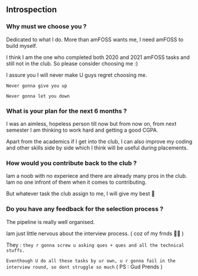 ## Introspection
### Why must we choose you ?
Dedicated to what I do. More than amFOSS wants me, I need amFOSS to build myself.  

I think I am the one who completed both 2020 and 2021 amFOSS tasks and still not in the club. So please consider choosing me :) 

I assure you I will never make U guys regret choosing me.

`Never gonna give you up`

`Never gonna let you down`

### What is your plan for the next 6 months ?
I was an aimless, hopeless person till now but from now on, from next semester I am thinking to work hard and getting a good CGPA.

Apart from the academics if I get into the club, I can also improve my coding and other skills side by side which I think will be useful during placements.

### How would you contribute back to the club ?
Iam a noob with no experiece and there are already many pros in the club. Iam no one infront of them when it comes to contributing. 

But whatever task the club assign to me, I will give my best 💯

### Do you have any feedback for the selection process ?
The pipeline is really well organised. 

Iam just little nervous about the interview process. ( coz of my frnds 🤦‍♂️ )

They : `they r gonna screw u asking ques + ques and all the technical stuffs.`

`Eventhough U do all these tasks by ur own, u r gonna fail in the interview round, so dont struggle so much` ( PS : Gud Prends )
